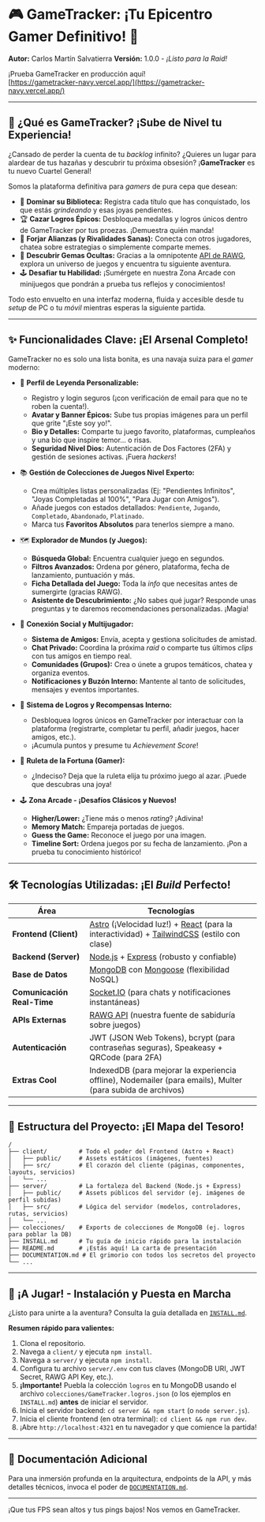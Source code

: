 # 🎮 GameTracker: ¡Tu Epicentro Gamer Definitivo! 🚀

**Autor:** Carlos Martín Salvatierra
**Versión:** 1.0.0 - *¡Listo para la Raid!*

¡Prueba GameTracker en producción aquí!  
[https://gametracker-navy.vercel.app/](https://gametracker-navy.vercel.app/) <!-- Cambia por tu URL real -->

---

## 🎯 ¿Qué es GameTracker? ¡Sube de Nivel tu Experiencia!

¿Cansado de perder la cuenta de tu *backlog* infinito? ¿Quieres un lugar para alardear de tus hazañas y descubrir tu próxima obsesión? ¡**GameTracker** es tu nuevo Cuartel General!

Somos la plataforma definitiva para *gamers* de pura cepa que desean:

*   📜 **Dominar su Biblioteca:** Registra cada título que has conquistado, los que estás *grindeando* y esas joyas pendientes.
*   🏆 **Cazar Logros Épicos:** Desbloquea medallas y logros únicos dentro de GameTracker por tus proezas. ¡Demuestra quién manda!
*   🤝 **Forjar Alianzas (y Rivalidades Sanas):** Conecta con otros jugadores, chatea sobre estrategias o simplemente comparte memes.
*   🎲 **Descubrir Gemas Ocultas:** Gracias a la omnipotente [API de RAWG](https://rawg.io/apidocs), explora un universo de juegos y encuentra tu siguiente aventura.
*   🕹️ **Desafiar tu Habilidad:** ¡Sumérgete en nuestra Zona Arcade con minijuegos que pondrán a prueba tus reflejos y conocimientos!

Todo esto envuelto en una interfaz moderna, fluida y accesible desde tu *setup* de PC o tu *móvil* mientras esperas la siguiente partida.

---

## ✨ Funcionalidades Clave: ¡El Arsenal Completo!

GameTracker no es solo una lista bonita, es una navaja suiza para el *gamer* moderno:

*   👤 **Perfil de Leyenda Personalizable:**
    *   Registro y login seguros (¡con verificación de email para que no te roben la cuenta!).
    *   **Avatar y Banner Épicos:** Sube tus propias imágenes para un perfil que grite "¡Este soy yo!".
    *   **Bio y Detalles:** Comparte tu juego favorito, plataformas, cumpleaños y una bio que inspire temor... o risas.
    *   **Seguridad Nivel Dios:** Autenticación de Dos Factores (2FA) y gestión de sesiones activas. ¡Fuera *hackers*!

*   📚 **Gestión de Colecciones de Juegos Nivel Experto:**
    *   Crea múltiples listas personalizadas (Ej: "Pendientes Infinitos", "Joyas Completadas al 100%", "Para Jugar con Amigos").
    *   Añade juegos con estados detallados: `Pendiente`, `Jugando`, `Completado`, `Abandonado`, `Platinado`.
    *   Marca tus **Favoritos Absolutos** para tenerlos siempre a mano.

*   🗺️ **Explorador de Mundos (y Juegos):**
    *   **Búsqueda Global:** Encuentra cualquier juego en segundos.
    *   **Filtros Avanzados:** Ordena por género, plataforma, fecha de lanzamiento, puntuación y más.
    *   **Ficha Detallada del Juego:** Toda la *info* que necesitas antes de sumergirte (gracias RAWG).
    *   **Asistente de Descubrimiento:** ¿No sabes qué jugar? Responde unas preguntas y te daremos recomendaciones personalizadas. ¡Magia!

*   💬 **Conexión Social y Multijugador:**
    *   **Sistema de Amigos:** Envía, acepta y gestiona solicitudes de amistad.
    *   **Chat Privado:** Coordina la próxima *raid* o comparte tus últimos *clips* con tus amigos en tiempo real.
    *   **Comunidades (Grupos):** Crea o únete a grupos temáticos, chatea y organiza eventos.
    *   **Notificaciones y Buzón Interno:** Mantente al tanto de solicitudes, mensajes y eventos importantes.

*   🏅 **Sistema de Logros y Recompensas Interno:**
    *   Desbloquea logros únicos en GameTracker por interactuar con la plataforma (registrarte, completar tu perfil, añadir juegos, hacer amigos, etc.).
    *   ¡Acumula puntos y presume tu *Achievement Score*!

*   🎰 **Ruleta de la Fortuna (Gamer):**
    *   ¿Indeciso? Deja que la ruleta elija tu próximo juego al azar. ¡Puede que descubras una joya!

*   🕹️ **Zona Arcade - ¡Desafíos Clásicos y Nuevos!**
    *   **Higher/Lower:** ¿Tiene más o menos *rating*? ¡Adivina!
    *   **Memory Match:** Empareja portadas de juegos.
    *   **Guess the Game:** Reconoce el juego por una imagen.
    *   **Timeline Sort:** Ordena juegos por su fecha de lanzamiento. ¡Pon a prueba tu conocimiento histórico!

---

## 🛠️ Tecnologías Utilizadas: ¡El *Build* Perfecto!

| Área              | Tecnologías                                                                                                |
|-------------------|------------------------------------------------------------------------------------------------------------|
| **Frontend (Client)** | [Astro](https://astro.build) (¡Velocidad luz!) + [React](https://reactjs.org/) (para la interactividad) + [TailwindCSS](https://tailwindcss.com) (estilo con clase) |
| **Backend (Server)**  | [Node.js](https://nodejs.org) + [Express](https://expressjs.com/) (robusto y confiable)                                     |
| **Base de Datos**   | [MongoDB](https://www.mongodb.com) con [Mongoose](https://mongoosejs.com/) (flexibilidad NoSQL)                               |
| **Comunicación Real-Time** | [Socket.IO](https://socket.io/) (para chats y notificaciones instantáneas)                               |
| **APIs Externas**   | [RAWG API](https://rawg.io/apidocs) (nuestra fuente de sabiduría sobre juegos)                               |
| **Autenticación**   | JWT (JSON Web Tokens), bcrypt (para contraseñas seguras), Speakeasy + QRCode (para 2FA)                     |
| **Extras Cool**     | IndexedDB (para mejorar la experiencia offline), Nodemailer (para emails), Multer (para subida de archivos) |

---

## 📂 Estructura del Proyecto: ¡El Mapa del Tesoro!

```
/
├── client/         # Todo el poder del Frontend (Astro + React)
│   ├── public/     # Assets estáticos (imágenes, fuentes)
│   ├── src/        # El corazón del cliente (páginas, componentes, layouts, servicios)
│   └── ...
├── server/         # La fortaleza del Backend (Node.js + Express)
│   ├── public/     # Assets públicos del servidor (ej. imágenes de perfil subidas)
│   ├── src/        # Lógica del servidor (modelos, controladores, rutas, servicios)
│   └── ...
├── colecciones/    # Exports de colecciones de MongoDB (ej. logros para poblar la DB)
├── INSTALL.md      # Tu guía de inicio rápido para la instalación
├── README.md       # ¡Estás aquí! La carta de presentación
├── DOCUMENTATION.md # El grimorio con todos los secretos del proyecto
└── ...
```

---

## 🚀 ¡A Jugar! - Instalación y Puesta en Marcha

¿Listo para unirte a la aventura? Consulta la guía detallada en [`INSTALL.md`](INSTALL.md).

**Resumen rápido para valientes:**

1.  Clona el repositorio.
2.  Navega a `client/` y ejecuta `npm install`.
3.  Navega a `server/` y ejecuta `npm install`.
4.  Configura tu archivo `server/.env` con tus claves (MongoDB URI, JWT Secret, RAWG API Key, etc.).
5.  **¡Importante!** Puebla la colección `logros` en tu MongoDB usando el archivo `colecciones/GameTracker.logros.json` (o los ejemplos en `INSTALL.md`) **antes** de iniciar el servidor.
6.  Inicia el servidor backend: `cd server && npm start` (o `node server.js`).
7.  Inicia el cliente frontend (en otra terminal): `cd client && npm run dev`.
8.  ¡Abre `http://localhost:4321` en tu navegador y que comience la partida!

---

## 📖 Documentación Adicional

Para una inmersión profunda en la arquitectura, endpoints de la API, y más detalles técnicos, invoca el poder de [`DOCUMENTATION.md`](DOCUMENTATION.md).

---

¡Que tus FPS sean altos y tus pings bajos! Nos vemos en GameTracker.



